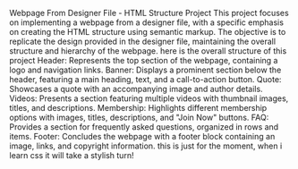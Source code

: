 Webpage From Designer File - HTML Structure Project
This project focuses on implementing a webpage from a designer file, with a specific emphasis on creating the HTML structure using semantic markup. The objective is to replicate the design provided in the designer file, maintaining the overall structure and hierarchy of the webpage.
here is the overall structure of this project
Header: Represents the top section of the webpage, containing a logo and navigation links.
Banner: Displays a prominent section below the header, featuring a main heading, text, and a call-to-action button.
Quote: Showcases a quote with an accompanying image and author details.
Videos: Presents a section featuring multiple videos with thumbnail images, titles, and descriptions.
Membership: Highlights different membership options with images, titles, descriptions, and "Join Now" buttons.
FAQ: Provides a section for frequently asked questions, organized in rows and items.
Footer: Concludes the webpage with a footer block containing an image, links, and copyright information.
this is just for the moment, when i learn css it will take a stylish turn!